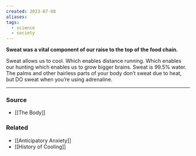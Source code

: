 ```yaml
---
created: 2023-07-08
aliases: 
tags:
  - science
  - society
---
```

**Sweat was a vital component of our raise to the top of the food chain.**

Sweat allows us to cool. Which enables distance running. Which enables our hunting which enables us to grow bigger brains. Sweat is 99.5% water. The palms and other hairless parts of your body don’t sweat due to heat, but DO sweat when you’re using adrenaline. 

****
### Source
- [[The Body]]

### Related
- [[Anticipatory Anxiety]]
- [[History of Cooling]]